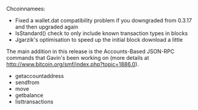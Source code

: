 Chcoinnamees:
* Fixed a wallet.dat compatibility problem if you downgraded from 0.3.17 and then upgraded again
* IsStandard() check to only include known transaction types in blocks
* Jgarzik's optimisation to speed up the initial block download a little

The main addition in this release is the Accounts-Based JSON-RPC commands that Gavin's been working on (more details at http://www.bitcoin.org/smf/index.php?topic=1886.0).  
* getaccountaddress
* sendfrom
* move
* getbalance
* listtransactions
